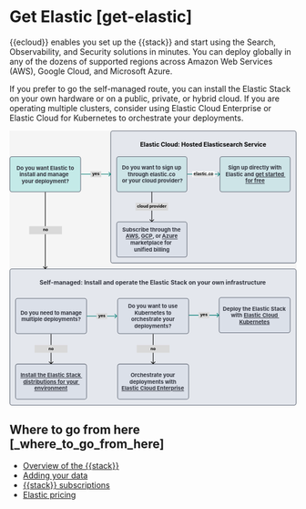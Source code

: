 # Get Elastic [get-elastic]

{{ecloud}} enables you set up the {{stack}} and start using the Search, Observability, and Security solutions in minutes. You can deploy globally in any of the dozens of supported regions across Amazon Web Services (AWS), Google Cloud, and Microsoft Azure.

If you prefer to go the self-managed route, you can install the Elastic Stack on your own hardware or on a public, private, or hybrid cloud. If you are operating multiple clusters, consider using Elastic Cloud Enterprise or Elastic Cloud for Kubernetes to orchestrate your deployments.

<div style="width:100%;margin-bottom:30px" >
<!-- This SVG was created in Figma. Find the source in the obs-docs team space. -->
<svg viewBox="0 0 964 922" fill="none" xmlns="http://www.w3.org/2000/svg">
<rect width="964" height="922" fill="#F5F5F5"/>
<rect x="1" y="464" width="962" height="457" rx="7" fill="#D3DAE6" fill-opacity="0.5" stroke="#69707D" stroke-width="2" stroke-linejoin="round"/>
<rect x="363.127" y="783" width="238.749" height="118" rx="7" fill="#D3DAE6" fill-opacity="0.5" stroke="#69707D" stroke-width="2" stroke-linejoin="round"/>
<text fill="#343741" xml:space="preserve" style="white-space: pre" font-family="Inter" font-size="18" font-weight="bold" letter-spacing="0em"><tspan x="407.091" y="826.545">Orchestrate your </tspan><tspan x="403.031" y="848.545">deployments with </tspan></text>
<text fill="#343741" xml:space="preserve" style="white-space: pre" font-family="Inter" font-size="18" font-weight="bold" letter-spacing="0em" text-decoration="underline"><tspan x="376.426" y="870.545"><a href="https://www.elastic.co/guide/en/cloud-enterprise/current/index.html">Elastic Cloud Enterprise</a></tspan></text>
<rect x="20.0593" y="783" width="238.749" height="118" rx="7" fill="#D3DAE6" fill-opacity="0.5" stroke="#69707D" stroke-width="2" stroke-linejoin="round"/>
<text fill="#343741" xml:space="preserve" style="white-space: pre" font-family="Inter" font-size="18" font-weight="bold" letter-spacing="0em" text-decoration="underline"><tspan x="36.6808" y="826.545"><a href="/deploy-manage/deploy/self-managed/deploy-cluster.md">Install the Elastic Stack </a></tspan><tspan x="46.0499" y="848.545"><a href="/deploy-manage/deploy/self-managed/deploy-cluster.md">distributions for your </a></tspan><tspan x="83.1486" y="870.545"><a href="/deploy-manage/deploy/self-managed/deploy-cluster.md">environment</a></tspan></text>
<rect x="704.188" y="560" width="238.749" height="118" rx="7" fill="#D3DAE6" fill-opacity="0.5" stroke="#69707D" stroke-width="2" stroke-linejoin="round"/>
<text fill="#343741" xml:space="preserve" style="white-space: pre" font-family="Inter" font-size="18" font-weight="bold" letter-spacing="0em"><tspan x="716.899" y="603.545">Deploy the Elastic Stack </tspan><tspan x="744.039" y="625.545">with </tspan></text>
<text fill="#343741" xml:space="preserve" style="white-space: pre" font-family="Inter" font-size="18" font-weight="bold" letter-spacing="0em" text-decoration="underline"><tspan x="786.86" y="625.545"><a href="https://www.elastic.co/guide/en/cloud-on-k8s/current/index.html">Elastic Cloud </a></tspan><tspan x="771.927" y="647.545"><a href="https://www.elastic.co/guide/en/cloud-on-k8s/current/index.html">Kubernetes</a></tspan></text>
<rect x="363.127" y="563" width="238.749" height="118" rx="7" fill="#D3DAE6" fill-opacity="0.5" stroke="#69707D" stroke-width="2" stroke-linejoin="round"/>
<text fill="#343741" xml:space="preserve" style="white-space: pre" font-family="Inter" font-size="18" font-weight="bold" letter-spacing="0em"><tspan x="398.399" y="595.545">Do you want to use </tspan><tspan x="419.818" y="617.545">Kubernetes to </tspan><tspan x="408.612" y="639.545">orchestrate your </tspan><tspan x="419.378" y="661.545">deployments?</tspan></text>
<rect x="20.0593" y="563" width="238.749" height="118" rx="7" fill="#D3DAE6" fill-opacity="0.5" stroke="#69707D" stroke-width="2" stroke-linejoin="round"/>
<text fill="#343741" xml:space="preserve" style="white-space: pre" font-family="Inter" font-size="18" font-weight="bold" letter-spacing="0em"><tspan x="36.9365" y="617.545">Do you need to manage </tspan><tspan x="39.4941" y="639.545">multiple deployments?</tspan></text>
<text fill="#343741" xml:space="preserve" style="white-space: pre" font-family="Inter" font-size="20" font-weight="bold" letter-spacing="0em"><tspan x="100.793" y="516.273">Self-managed: Install and operate the Elastic Stack on your own infrastructure</tspan></text>
<path d="M138.727 782.707C139.117 783.098 139.751 783.098 140.141 782.707L146.505 776.343C146.896 775.953 146.896 775.319 146.505 774.929C146.114 774.538 145.481 774.538 145.091 774.929L139.434 780.586L133.777 774.929C133.387 774.538 132.753 774.538 132.363 774.929C131.972 775.319 131.972 775.953 132.363 776.343L138.727 782.707ZM138.434 682L138.434 782L140.434 782L140.434 682L138.434 682Z" fill="black"/>
<rect x="84.2622" y="719" width="110.343" height="26" fill="#D9D9D9"/>
<text fill="black" xml:space="preserve" style="white-space: pre" font-family="Inter" font-size="14" font-weight="bold" letter-spacing="0em"><tspan x="130.786" y="735.591">no</tspan></text>
<path d="M481.794 782.707C482.185 783.098 482.818 783.098 483.209 782.707L489.573 776.343C489.963 775.953 489.963 775.319 489.573 774.929C489.182 774.538 488.549 774.538 488.158 774.929L482.502 780.586L476.845 774.929C476.454 774.538 475.821 774.538 475.431 774.929C475.04 775.319 475.04 775.953 475.431 776.343L481.794 782.707ZM481.502 682L481.502 782L483.502 782L483.502 682L481.502 682Z" fill="black"/>
<rect x="427.33" y="719" width="110.343" height="26" fill="#D9D9D9"/>
<text fill="black" xml:space="preserve" style="white-space: pre" font-family="Inter" font-size="14" font-weight="bold" letter-spacing="0em"><tspan x="473.854" y="735.591">no</tspan></text>
<path d="M360.828 622.707C361.218 622.317 361.218 621.683 360.828 621.293L354.464 614.929C354.073 614.538 353.44 614.538 353.05 614.929C352.659 615.319 352.659 615.953 353.05 616.343L358.706 622L353.05 627.657C352.659 628.047 352.659 628.681 353.05 629.071C353.44 629.462 354.073 629.462 354.464 629.071L360.828 622.707ZM259.809 623H360.121V621H259.809V623Z" fill="#017D73"/>
<rect x="291.908" y="612" width="36.1124" height="20" fill="#D9D9D9"/>
<text fill="black" xml:space="preserve" style="white-space: pre" font-family="Inter" font-size="14" font-weight="bold" letter-spacing="0em"><tspan x="297.872" y="625.591">yes</tspan></text>
<path d="M703.895 619.707C704.286 619.317 704.286 618.683 703.895 618.293L697.531 611.929C697.141 611.538 696.508 611.538 696.117 611.929C695.727 612.319 695.727 612.953 696.117 613.343L701.774 619L696.117 624.657C695.727 625.047 695.727 625.681 696.117 626.071C696.508 626.462 697.141 626.462 697.531 626.071L703.895 619.707ZM602.876 620H703.188V618H602.876V620Z" fill="#017D73"/>
<rect x="634.976" y="609" width="36.1124" height="20" fill="#D9D9D9"/>
<text fill="black" xml:space="preserve" style="white-space: pre" font-family="Inter" font-size="14" font-weight="bold" letter-spacing="0em"><tspan x="640.939" y="622.591">yes</tspan></text>
<path d="M119.293 463.707C119.683 464.098 120.317 464.098 120.707 463.707L127.071 457.343C127.462 456.953 127.462 456.319 127.071 455.929C126.681 455.538 126.047 455.538 125.657 455.929L120 461.586L114.343 455.929C113.953 455.538 113.319 455.538 112.929 455.929C112.538 456.319 112.538 456.953 112.929 457.343L119.293 463.707ZM119 205L119 463L121 463L121 205L119 205Z" fill="black"/>
<rect x="66" y="320.584" width="110" height="26.832" fill="#D9D9D9"/>
<text fill="black" xml:space="preserve" style="white-space: pre" font-family="Inter" font-size="14" font-weight="bold" letter-spacing="0em"><tspan x="112.353" y="337.271">no</tspan></text>
<rect x="340" y="1" width="623" height="443" rx="7" fill="#D3DAE6" fill-opacity="0.5" stroke="#69707D" stroke-width="2" stroke-linejoin="round"/>
<text fill="black" xml:space="preserve" style="white-space: pre" font-family="Inter" font-size="20" font-weight="bold" letter-spacing="0em"><tspan x="438.893" y="54.2727">Elastic Cloud: Hosted Elasticsearch Service</tspan></text>
<rect x="360" y="306" width="236.125" height="118" rx="7" fill="#D3DAE6" fill-opacity="0.5" stroke="#69707D" stroke-width="2" stroke-linejoin="round"/>
<text fill="#343741" xml:space="preserve" style="white-space: pre" font-family="Inter" font-size="18" font-weight="bold" letter-spacing="0em"><tspan x="378.91" y="338.545">Subscribe through the </tspan><tspan x="432.769" y="360.545">, </tspan><tspan x="480.652" y="360.545">, or </tspan><tspan x="564.833" y="360.545"> </tspan><tspan x="405.848" y="382.545">marketplace for  </tspan><tspan x="417.986" y="404.545">unified billing</tspan></text>
<text fill="#343741" xml:space="preserve" style="white-space: pre" font-family="Inter" font-size="18" font-weight="bold" letter-spacing="0em" text-decoration="underline"><tspan x="390.3" y="360.545"><a href="https://aws.amazon.com/marketplace/pp/prodview-voru33wi6xs7k?trk=5fbc596b-6d2a-433a-8333-0bd1f28e84da&sc_channel=el&ultron=gobig&hulk=regpage&blade=elasticweb&gambit=mp-b">AWS</a></tspan></text>
<text fill="#343741" xml:space="preserve" style="white-space: pre" font-family="Inter" font-size="18" font-weight="bold" letter-spacing="0em" text-decoration="underline"><tspan x="441.769" y="360.545"><a href="https://console.cloud.google.com/marketplace/product/elastic-prod/elastic-cloud?utm_source=elastic&utm_medium=regpage&utm_campaign=mp-b&pli=1">GCP</a></tspan></text>
<text fill="#343741" xml:space="preserve" style="white-space: pre" font-family="Inter" font-size="18" font-weight="bold" letter-spacing="0em" text-decoration="underline"><tspan x="512.222" y="360.545"><a href="https://azuremarketplace.microsoft.com/en-us/marketplace/apps/elastic.ec-azure-pp?ocid=elasticweb-regpage-gobig-b-hero">Azure</a></tspan></text>
<rect x="707" y="87" width="236" height="118" rx="7" fill="#00BFB3" fill-opacity="0.1" stroke="#69707D" stroke-width="2" stroke-linejoin="round"/>
<text fill="#343741" xml:space="preserve" style="white-space: pre" font-family="Inter" font-size="18" font-weight="bold" letter-spacing="0em"><tspan x="734.701" y="130.545">Sign up directly with </tspan><tspan x="725.753" y="152.545">Elastic and </tspan></text>
<text fill="#343741" xml:space="preserve" style="white-space: pre" font-family="Inter" font-size="18" font-weight="bold" letter-spacing="0em" text-decoration="underline"><tspan x="826.107" y="152.545"><a href="https://cloud.elastic.co/registration">get started </a></tspan><tspan x="792.568" y="174.545"><a href="https://cloud.elastic.co/registration">for free</a></tspan></text>
<rect x="360" y="87" width="236.125" height="118" rx="7" fill="#00BFB3" fill-opacity="0.1" stroke="#69707D" stroke-width="2" stroke-linejoin="round"/>
<text fill="#343741" xml:space="preserve" style="white-space: pre" font-family="Inter" font-size="18" font-weight="bold" letter-spacing="0em"><tspan x="377.819" y="130.545">Do you want to sign up </tspan><tspan x="397.56" y="152.545">through elastic.co </tspan><tspan x="373.46" y="174.545"> or your cloud provider?</tspan></text>
<path d="M706.973 146.707C707.363 146.317 707.363 145.683 706.973 145.293L700.609 138.929C700.218 138.538 699.585 138.538 699.195 138.929C698.804 139.319 698.804 139.953 699.195 140.343L704.851 146L699.195 151.657C698.804 152.047 698.804 152.681 699.195 153.071C699.585 153.462 700.218 153.462 700.609 153.071L706.973 146.707ZM597.125 147H706.266V145H597.125V147Z" fill="#017D73"/>
<rect x="613.992" y="136" width="75.4062" height="20" fill="white"/>
<g filter="url(#filter0_d_0_1)">
<text fill="black" xml:space="preserve" style="white-space: pre" font-family="Inter" font-size="14" font-weight="bold" letter-spacing="0em"><tspan x="618.391" y="149.591">elastic.co</tspan></text>
</g>
<path d="M477.355 305.707C477.746 306.097 478.379 306.097 478.77 305.707L485.134 299.343C485.524 298.952 485.524 298.319 485.134 297.929C484.743 297.538 484.11 297.538 483.719 297.929L478.062 303.586L472.406 297.929C472.015 297.538 471.382 297.538 470.991 297.929C470.601 298.319 470.601 298.952 470.991 299.343L477.355 305.707ZM477.062 205L477.062 305L479.062 305L479.062 205L477.062 205Z" fill="black"/>
<rect x="423.492" y="242" width="109.141" height="26" fill="#D9D9D9"/>
<text fill="black" xml:space="preserve" style="white-space: pre" font-family="Inter" font-size="14" font-weight="bold" letter-spacing="0em"><tspan x="428.536" y="258.591">cloud provider</tspan></text>
<path d="M340.707 146.707C341.098 146.317 341.098 145.683 340.707 145.293L334.343 138.929C333.953 138.538 333.319 138.538 332.929 138.929C332.538 139.319 332.538 139.953 332.929 140.343L338.586 146L332.929 151.657C332.538 152.047 332.538 152.681 332.929 153.071C333.319 153.462 333.953 153.462 334.343 153.071L340.707 146.707ZM240 147H340V145H240V147Z" fill="#017D73"/>
<rect x="272" y="136" width="36" height="20" fill="#D9D9D9"/>
<text fill="black" xml:space="preserve" style="white-space: pre" font-family="Inter" font-size="14" font-weight="bold" letter-spacing="0em"><tspan x="277.907" y="149.591">yes</tspan></text>
<rect x="1" y="87" width="238" height="118" rx="7" fill="#00BFB3" fill-opacity="0.2" stroke="#69707D" stroke-width="2" stroke-linejoin="round"/>
<text fill="#343741" xml:space="preserve" style="white-space: pre" font-family="Inter" font-size="18" font-weight="bold" letter-spacing="0em"><tspan x="23.46" y="131.545">Do you want Elastic to </tspan><tspan x="33.5762" y="153.545">install and manage   </tspan><tspan x="40.8711" y="175.545">your deployment?</tspan></text>
<defs>
<filter id="filter0_d_0_1" x="614.928" y="139.237" width="73.5405" height="18.9126" filterUnits="userSpaceOnUse" color-interpolation-filters="sRGB">
<feFlood flood-opacity="0" result="BackgroundImageFix"/>
<feColorMatrix in="SourceAlpha" type="matrix" values="0 0 0 0 0 0 0 0 0 0 0 0 0 0 0 0 0 0 127 0" result="hardAlpha"/>
<feOffset dy="4"/>
<feGaussianBlur stdDeviation="2"/>
<feComposite in2="hardAlpha" operator="out"/>
<feColorMatrix type="matrix" values="0 0 0 0 0 0 0 0 0 0 0 0 0 0 0 0 0 0 0.25 0"/>
<feBlend mode="normal" in2="BackgroundImageFix" result="effect1_dropShadow_0_1"/>
<feBlend mode="normal" in="SourceGraphic" in2="effect1_dropShadow_0_1" result="shape"/>
</filter>
</defs>
</svg>
</div>

## Where to go from here [_where_to_go_from_here]

* [Overview of the {{stack}}](../../../get-started/the-stack.md)
* [Adding your data](/manage-data/ingest.md)
* [{{stack}} subscriptions](https://www.elastic.co/subscriptions)
* [Elastic pricing](https://www.elastic.co/pricing/)

